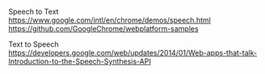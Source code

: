 Speech to Text  
https://www.google.com/intl/en/chrome/demos/speech.html     
https://github.com/GoogleChrome/webplatform-samples 

Text to Speech  
https://developers.google.com/web/updates/2014/01/Web-apps-that-talk-Introduction-to-the-Speech-Synthesis-API   